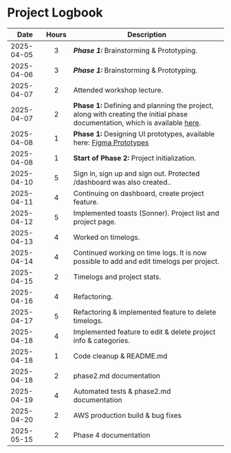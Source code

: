 # Project Logbook

| **Date** | **Hours** | **Description** |
|---|:---:|---|
| 2025-04-05 | 3 | ***Phase 1:*** Brainstorming & Prototyping. |
| 2025-04-06 | 3 | ***Phase 1:*** Brainstorming & Prototyping. |
| 2025-04-07 | 2 | Attended workshop lecture. |
| 2025-04-07 | 2 | **Phase 1:** Defining and planning the project, along with creating the initial phase documentation, which is available [here](phase1.md).|
| 2025-04-08 | 1 | **Phase 1:** Designing UI prototypes, available here: [Figma Prototypes](https://www.figma.com/design/L2PaW54fwxRPpieQkZVmew/AWD-Project?node-id=0-1&t=b2ENA6OCKl7mE2I1-1) |
| 2025-04-08 | 1 | **Start of Phase 2:** Project initialization. |
| 2025-04-10 | 5 | Sign in, sign up and sign out. Protected /dashboard was also created.. |
| 2025-04-11 | 4 | Continuing on dashboard, create project feature. |
| 2025-04-12 | 5 | Implemented toasts (Sonner). Project list and project page. |
| 2025-04-13 | 4 | Worked on timelogs. |
| 2025-04-14 | 4 | Continued working on time logs. It is now possible to add and edit timelogs per project. |
| 2025-04-15 | 2 | Timelogs and project stats. |
| 2025-04-16 | 4 | Refactoring. |
| 2025-04-17 | 5 | Refactoring & implemented feature to delete timelogs. |
| 2025-04-18 | 4 | Implemented feature to edit & delete project info & categories. |
| 2025-04-18 | 1 | Code cleanup & README.md |
| 2025-04-18 | 2 | phase2.md documentation |
| 2025-04-19 | 4 | Automated tests & phase2.md documentation |
| 2025-04-20 | 2 | AWS production build & bug fixes |
| 2025-05-15 | 2 | Phase 4 documentation |